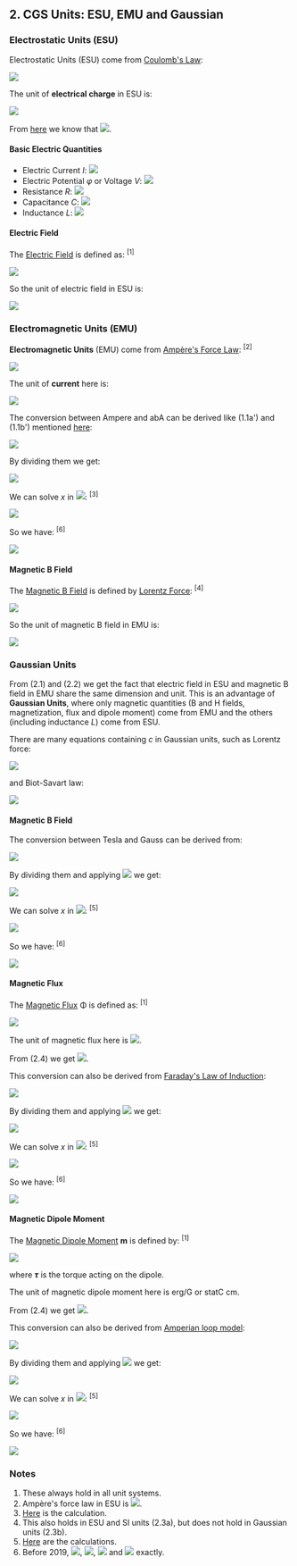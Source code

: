 ## 2. CGS Units: ESU, EMU and Gaussian

### Electrostatic Units (ESU)

Electrostatic Units (ESU) come from [Coulomb's Law](https://en.wikipedia.org/wiki/Coulomb%27s_law):

<img src="https://latex.codecogs.com/gif.latex?F=\frac{q^\text{ES}_1q^\text{ES}_2}{r^2}">

The unit of **electrical charge** in ESU is:

<img src="https://latex.codecogs.com/gif.latex?1\;\text{statC}=1\;\text{dyn}^{1/2}\text{cm}">

From [here](methodology.md) we know that <img src="https://latex.codecogs.com/gif.latex?1\;\text{statC}\overset{\frown}=3.33564095107(25){\times}10^{-10}\;\text{C}">.

#### Basic Electric Quantities

- Electric Current *I*: <img src="https://latex.codecogs.com/gif.latex?1\;\text{statA}=1\;\text{statC\;s}\overset{\frown}=3.33564095107(25){\times}10^{-10}\;\text{A}">
- Electric Potential *φ* or Voltage *V*: <img src="https://latex.codecogs.com/gif.latex?1\;\text{statV}=1\;\text{erg/statC}\overset{\frown}=299.792458082(22)\;\text{V}">
- Resistance *R*: <img src="https://latex.codecogs.com/gif.latex?1\;\text{s/cm}=1\;\text{statV/statA}=1\;\text{erg\;s/statC}^2\overset{\frown}=8.9875517923(13){\times}10^{11}\;\Omega">
- Capacitance *C*: <img src="https://latex.codecogs.com/gif.latex?1\;\text{cm}=1\;\text{statC/statV}=1\;\text{statC}^2/\text{erg}\overset{\frown}=1.11265005545(17){\times}10^{-12}\;\text{F}">
- Inductance *L*: <img src="https://latex.codecogs.com/gif.latex?1\;\text{s}^2/\text{cm}=1\;\text{statV\;s/statA}=1\;\text{erg\;s}^2/{\text{statC}^2\overset{\frown}=8.9875517923(13){\times}10^{11}\;\text{H}">

#### Electric Field

The [Electric Field](https://en.wikipedia.org/wiki/Electric_field#Electrostatics) is defined as: <sup>[1]</sup>

<img src="https://latex.codecogs.com/gif.latex?\mathbf{E}=\frac{\mathbf{F_{electric}}}q">

So the unit of electric field in ESU is:

<img src="https://latex.codecogs.com/gif.latex?1\;\text{statV/cm}=1\;\text{dyn/statC}=1\;\text{dyn}^{1/2}\text{cm}^{-1}\quad(2.1)">

### Electromagnetic Units (EMU)

**Electromagnetic Units** (EMU) come from [Ampère's Force Law](https://en.wikipedia.org/wiki/Amp%C3%A8re%27s_force_law): <sup>[2]</sup>

<img src="https://latex.codecogs.com/gif.latex?F=\frac{2I^\text{EM}_1I^\text{EM}_2l}r">

The unit of **current** here is:

<img src="https://latex.codecogs.com/gif.latex?1\;\text{abA}=1\;\text{dyn}^{1/2}">

The conversion between Ampere and abA can be derived like (1.1a') and (1.1b') mentioned [here](methodology.md):

<img src="https://latex.codecogs.com/gif.latex?\begin{cases}F=\dfrac{\mu_0I^\text{SI}_1I^\text{SI}_2l}{2{\pi}r}\\[1em]F=\dfrac{2I^\text{EM}_1I^\text{EM}_2l}r\end{cases}">

By dividing them we get:

<img src="https://latex.codecogs.com/gif.latex?I^\text{EM}=\sqrt\frac{\mu_0}{4\pi}I^\text{SI}">

We can solve *x* in <img src="https://latex.codecogs.com/gif.latex?1\;\text{abA}=\sqrt\frac{\mu_0}{4\pi}\;x\;\text{A}">: <sup>[3]</sup>

<img src="https://latex.codecogs.com/gif.latex?{x=\sqrt\frac{4\pi}{\mu_0}\frac{\text{abA}}{\text{A}}=\sqrt\frac{4\pi}{1.25663706212(19){\times}10^{-6}\;\text{N/A}^2}\frac{\text{dyn}^{1/2}}{\text{A}}=\dots=9.9999999973(7)}">

So we have: <sup>[6]</sup>

<img src="https://latex.codecogs.com/gif.latex?1\;\text{abA}\overset{\frown}=9.9999999973(7)\;\text{A}">

#### Magnetic B Field

The [Magnetic B Field](https://en.wikipedia.org/wiki/Magnetic_field#The_B-field) is defined by [Lorentz Force](https://en.wikipedia.org/wiki/Lorentz_force#Equation_in_cgs_units): <sup>[4]</sup>

<img src="https://latex.codecogs.com/gif.latex?\mathbf{F_{magnetic}}=q(\mathbf{v}\times\mathbf{B})">

So the unit of magnetic B field in EMU is:

<img src="https://latex.codecogs.com/gif.latex?1\;\text{G}=\frac{1\;\text{dyn}}{\text{abA\;s\;cm/s}}=1\;\text{dyn}^{1/2}\text{cm}^{-1}\quad(2.2)">

### Gaussian Units

From (2.1) and (2.2) we get the fact that electric field in ESU and magnetic B field in EMU share the same dimension and unit. This is an advantage of **Gaussian Units**, where only magnetic quantities (B and H fields, magnetization, flux and dipole moment) come from EMU and the others (including inductance *L*) come from ESU.

There are many equations containing *c* in Gaussian units, such as Lorentz force:

<img src="https://latex.codecogs.com/gif.latex?\mathbf{F}=q^\text{G}(\mathbf{E^\text{G}}+\frac{1}c\mathbf{v}\times\mathbf{B^\text{G}})">

and Biot-Savart law:

<img src="https://latex.codecogs.com/gif.latex?\mathbf{B}^\text{G}=\frac{1}c\int_C\frac{I^\text{G}\text{d}\boldsymbol\ell\times\mathbf{\hat{r}}}{r^2}">

#### Magnetic B Field

The conversion between Tesla and Gauss can be derived from:

<img src="https://latex.codecogs.com/gif.latex?\begin{cases}\mathbf{F_{magnetic}}=q^\text{SI}(\mathbf{v}\times\mathbf{B}^\text{SI})&(2.3\text{a})\\\mathbf{F_{magnetic}}=q^\text{G}(\dfrac{1}c\mathbf{v}\times\mathbf{B^\text{G}})&(2.3\text{b})\end{cases}">

By dividing them and applying <img src="https://latex.codecogs.com/gif.latex?q^\text{SI}=\sqrt{4\pi\varepsilon_0}q^\text{G}"> we get:

<img src="https://latex.codecogs.com/gif.latex?\mathbf{B}^\text{G}=\sqrt{4\pi\varepsilon_0}\;c\;\mathbf{B}^\text{SI}">

We can solve *x* in <img src="https://latex.codecogs.com/gif.latex?1\;\text{G}=\sqrt{4\pi\varepsilon_0}\;c\;x\;\text{T}">: <sup>[5]</sup>

<img src="https://latex.codecogs.com/gif.latex?{x=\frac{1\;\text{G}}{\sqrt{4\pi\varepsilon_0}\;c\;\text{T}}=\frac{1\;\text{dyn}^{1/2}\text{cm}^{-1}}{\sqrt{4\pi{\times}8.8541878128(13){\times}10^{-12}\text{C}^2/\text{Nm}^2}\;299792458\;\text{m/s}\;\text{Ns/Cm}}=\dots=1.00000000027(8){\times}10^{-4}}">

So we have: <sup>[6]</sup>

<img src="https://latex.codecogs.com/gif.latex?1\;\text{G}\overset{\frown}=1.00000000027(8){\times}10^{-4}\;\text{T}\quad(2.4)">

#### Magnetic Flux

The [Magnetic Flux](https://en.wikipedia.org/wiki/Magnetic_flux) Φ is defined as: <sup>[1]</sup>

<img src="https://latex.codecogs.com/gif.latex?\Phi=\mathbf{B}\cdot\mathbf{S}">

The unit of magnetic flux here is <img src="https://latex.codecogs.com/gif.latex?1\;\text{Mx}=1\;\text{G\;cm}^2">.

From (2.4) we get <img src="https://latex.codecogs.com/gif.latex?1\;\text{Mx}\overset{\frown}=1.00000000027(8){\times}10^{-8}\;\text{Wb}">.

This conversion can also be derived from [Faraday's Law of Induction](https://en.wikipedia.org/wiki/Faraday%27s_law_of_induction):

<img src="https://latex.codecogs.com/gif.latex?\begin{cases}\mathcal{E}^\text{SI}=-\dfrac{\text{d}\Phi^\text{SI}}{\text{d}t}\\[1em]\mathcal{E}^\text{G}=-\dfrac{1}c\dfrac{\text{d}\Phi^\text{G}}{\text{d}t}\end{cases}">

By dividing them and applying <img src="https://latex.codecogs.com/gif.latex?\mathcal{E}^\text{SI}=\frac{1}{\sqrt{4\pi\varepsilon_0}}\mathcal{E}^\text{G}"> we get:

<img src="https://latex.codecogs.com/gif.latex?\Phi^\text{G}=\sqrt{4\pi\varepsilon_0}\;c\;\Phi^\text{SI}">

We can solve *x* in <img src="https://latex.codecogs.com/gif.latex?1\;\text{Mx}=\sqrt{4\pi\varepsilon_0}\;c\;x\;\text{Wb}">: <sup>[5]</sup>

<img src="https://latex.codecogs.com/gif.latex?{x=\frac{1\;\text{Mx}}{\sqrt{4\pi\varepsilon_0}\;c\;\text{Wb}}=\frac{1\;\text{dyn}^{1/2}\text{cm}}{\sqrt{4\pi{\times}8.8541878128(13){\times}10^{-12}\text{C}^2/\text{Nm}^2}\;299792458\;\text{m/s}\;\text{Nm/A}}=\dots=1.00000000027(8){\times}10^{-8}}">

So we have: <sup>[6]</sup>

<img src="https://latex.codecogs.com/gif.latex?1\;\text{Mx}\overset{\frown}=1.00000000027(8){\times}10^{-8}\;\text{Wb}">

#### Magnetic Dipole Moment

The [Magnetic Dipole Moment](https://en.wikipedia.org/wiki/Electric_field#Electrostatics) **m** is defined by: <sup>[1]</sup>

<img src="https://latex.codecogs.com/gif.latex?\boldsymbol{\tau}=\mathbf{m}\times\mathbf{B}">

where ***τ*** is the torque acting on the dipole.

The unit of magnetic dipole moment here is erg/G or statC cm.

From (2.4) we get <img src="https://latex.codecogs.com/gif.latex?1\;\text{erg/G}\overset{\frown}=0.99999999973(7){\times}10^{-3}\;\text{J/T}\;(\text{or\;Am}^2)">.

This conversion can also be derived from [Amperian loop model](https://en.wikipedia.org/wiki/Magnetic_moment#Amperian_loop_model):

<img src="https://latex.codecogs.com/gif.latex?\begin{cases}\mathbf{m}^\text{SI}=I^\text{SI}\mathbf{S}\\\mathbf{m}^\text{G}=\dfrac{1}cI^\text{G}\mathbf{S}\end{cases}">

By dividing them and applying <img src="https://latex.codecogs.com/gif.latex?I^\text{SI}=\sqrt{4\pi\varepsilon_0}I^\text{G}"> we get:

<img src="https://latex.codecogs.com/gif.latex?\mathbf{m}^\text{G}=\frac{1}{\sqrt{4\pi\varepsilon_0}\;c}\mathbf{m}^\text{SI}">

We can solve *x* in <img src="https://latex.codecogs.com/gif.latex?1\;\text{statC\;cm}=\frac{x}{\sqrt{4\pi\varepsilon_0}c}\text{Am}^2">: <sup>[5]</sup>

<img src="https://latex.codecogs.com/gif.latex?{x=\frac{1\;\text{statC\;cm}\sqrt{4\pi\varepsilon_0}\;c}{\text{Am}^2}=\frac{1\;\text{dyn}^{1/2}\text{cm}^2\sqrt{4\pi{\times}8.8541878128(13){\times}10^{-12}\text{C}^2/\text{Nm}^2}\;299792458\;\text{m/s}}{\text{Am}^2}=\dots=0.99999999973(7){\times}10^{-3}">

So we have: <sup>[6]</sup>

<img src="https://latex.codecogs.com/gif.latex?1\;\text{statC\;cm}\overset{\frown}=0.99999999973(7){\times}10^{-3}\;\text{Am}^2">

### Notes

1. These always hold in all unit systems.
2. Ampère's force law in ESU is <img src="https://latex.codecogs.com/gif.latex?F=2I^\text{ES}_1I^\text{ES}_2l/c^2r">.
3. [Here](uncertainties/ampere.py) is the calculation.
3. This also holds in ESU and SI units (2.3a), but does not hold in Gaussian units (2.3b).
4. [Here](uncertainties/gauss.py) are the calculations.
5. Before 2019, <img src="https://latex.codecogs.com/gif.latex?1\;\text{abA}\overset{\frown}=10\;\text{A}">, <img src="https://latex.codecogs.com/gif.latex?1\;\text{G}\overset{\frown}=10^{-4}\;\text{T}">, <img src="https://latex.codecogs.com/gif.latex?1\;\text{Mx}\overset{\frown}=10^{-8}\;\text{Wb}"> and <img src="https://latex.codecogs.com/gif.latex?1\;\text{erg/G}\overset{\frown}=10^{-3}\;\text{J/T}"> exactly.